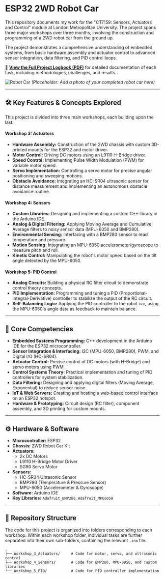 # ESP32 2WD Robot Car

This repository documents my work for the "CT7159: Sensors, Actuators and Control" module at London Metropolitan University. The project spans three major workshops over three months, involving the construction and programming of a 2WD robot car from the ground up.

The project demonstrates a comprehensive understanding of embedded systems, from basic hardware assembly and actuator control to advanced sensor integration, data filtering, and PID control loops.

📄 [**View the Full Project Logbook (PDF)**](./2WD_Car.pdf) for detailed documentation of each task, including methodologies, challenges, and results.

![Robot Car](https://i.imgur.com/your-image-placeholder.png)
*(Placeholder: Add a photo of your completed robot car here)*

---

## 🛠️ Key Features & Concepts Explored

This project is divided into three main workshops, each building upon the last:

#### **Workshop 3: Actuators**
* **Hardware Assembly:** Construction of the 2WD chassis with custom 3D-printed mounts for the ESP32 and motor driver.
* **Motor Control:** Driving DC motors using an L9110 H-Bridge driver.
* **Speed Control:** Implementing Pulse Width Modulation (PWM) for variable motor speed.
* **Servo Implementation:** Controlling a servo motor for precise angular positioning and sweeping motions.
* **Obstacle Avoidance:** Integrating an HC-SR04 ultrasonic sensor for distance measurement and implementing an autonomous obstacle avoidance routine.

#### **Workshop 4: Sensors**
* **Custom Libraries:** Designing and implementing a custom C++ library in the Arduino IDE.
* **Analog & Digital Filtering:** Applying Moving Average and Cumulative Average filters to noisy sensor data (MPU-6050 and BMP280).
* **Environmental Sensing:** Interfacing with a BMP280 sensor to read temperature and pressure.
* **Motion Sensing:** Integrating an MPU-6050 accelerometer/gyroscope to measure pitch and roll.
* **Kinetic Control:** Manipulating the robot's motor speed based on the tilt angle detected by the MPU-6050.

#### **Workshop 5: PID Control**
* **Analog Circuits:** Building a physical RC filter circuit to demonstrate control theory concepts.
* **PID Implementation:** Programming and tuning a PID (Proportional-Integral-Derivative) controller to stabilize the output of the RC circuit.
* **Self-Balancing Logic:** Applying the PID controller to the robot car, using the MPU-6050's angle data as feedback to maintain balance.

---

## 🚀 Core Competencies

* **Embedded Systems Programming:** C++ development in the Arduino IDE for the ESP32 microcontroller.
* **Sensor Integration & Interfacing:** I2C (MPU-6050, BMP280), PWM, and Digital I/O (HC-SR04).
* **Actuator Control:** Precise control of DC motors (with H-Bridge) and servo motors using PWM.
* **Control Systems Theory:** Practical implementation and tuning of PID controllers for system stabilization.
* **Data Filtering:** Designing and applying digital filters (Moving Average, Exponential) to reduce sensor noise.
* **IoT & Web Servers:** Creating and hosting a web-based control interface on an ESP32 hotspot.
* **Hardware & Prototyping:** Circuit design (RC filter), component assembly, and 3D printing for custom mounts.

---

## ⚙️ Hardware & Software

* **Microcontroller:** ESP32
* **Chassis:** 2WD Robot Car Kit
* **Actuators:**
    * 2x DC Motors
    * L9110 H-Bridge Motor Driver
    * SG90 Servo Motor
* **Sensors:**
    * HC-SR04 Ultrasonic Sensor
    * BMP280 (Temperature & Pressure Sensor)
    * MPU-6050 (Accelerometer & Gyroscope)
* **Software:** Arduino IDE
* **Key Libraries:** `Adafruit_BMP280`, `Adafruit_MPU6050`

---

## 📁 Repository Structure

The code for this project is organized into folders corresponding to each workshop. Within each workshop folder, individual tasks are further separated into their own sub-folders, containing the relevant `.ino` file.

```
.
├── Workshop_3_Actuators/     # Code for motor, servo, and ultrasonic control
├── Workshop_4_Sensors/       # Code for BMP280, MPU-6050, and custom libraries
└── Workshop_5_PID/           # Code for PID controller implementation
